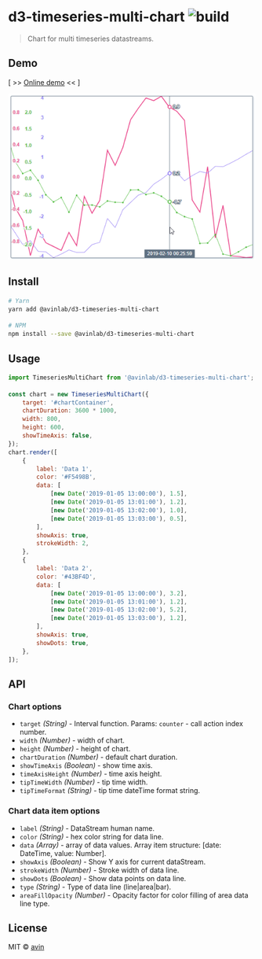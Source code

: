 # d3-timeseries-multi-chart ![build](https://travis-ci.org/avin/d3-timeseries-multi-chart.svg?branch=master)

> Chart for multi timeseries datastreams.

## Demo

[ >> [Online demo](https://avin.github.io/react-flash-change) << ]

[![Preview](./assets/preview.png)](https://avin.github.io/d3-timeseries-multi-chart)

## Install

```bash
# Yarn
yarn add @avinlab/d3-timeseries-multi-chart

# NPM
npm install --save @avinlab/d3-timeseries-multi-chart
```

## Usage

```js
import TimeseriesMultiChart from '@avinlab/d3-timeseries-multi-chart';

const chart = new TimeseriesMultiChart({
    target: '#chartContainer',
    chartDuration: 3600 * 1000,
    width: 800,
    height: 600,
    showTimeAxis: false,
});
chart.render([
    {
        label: 'Data 1',
        color: '#F5498B',
        data: [
            [new Date('2019-01-05 13:00:00'), 1.5],
            [new Date('2019-01-05 13:01:00'), 1.2],
            [new Date('2019-01-05 13:02:00'), 1.0],
            [new Date('2019-01-05 13:03:00'), 0.5],
        ],
        showAxis: true,
        strokeWidth: 2,
    },
    {
        label: 'Data 2',
        color: '#43BF4D',
        data: [
            [new Date('2019-01-05 13:00:00'), 3.2],
            [new Date('2019-01-05 13:01:00'), 1.2],
            [new Date('2019-01-05 13:02:00'), 5.2],
            [new Date('2019-01-05 13:03:00'), 1.2],
        ],
        showAxis: true,
        showDots: true,
    },
]);
```

## API

### Chart options

* `target` _(String)_ - Interval function. Params: `counter` - call action index number.
* `width` _(Number)_ - width of chart.
* `height` _(Number)_ - height of chart.
* `chartDuration` _(Number)_ - default chart duration.
* `showTimeAxis` _(Boolean)_ - show time axis.
* `timeAxisHeight` _(Number)_ - time axis height.
* `tipTimeWidth` _(Number)_ - tip time width.
* `tipTimeFormat` _(String)_ - tip time dateTime format string.

### Chart data item options

* `label` _(String)_ - DataStream human name.
* `color` _(String)_ - hex color string for data line.
* `data` _(Array)_ - array of data values. Array item structure: [date: DateTime, value: Number].
* `showAxis` _(Boolean)_ - Show Y axis for current dataStream.
* `strokeWidth` _(Number)_ - Stroke width of data line.
* `showDots` _(Boolean)_ - Show data points on data line.
* `type` _(String)_ - Type of data line (line|area|bar).
* `areaFillOpacity` _(Number)_ - Opacity factor for color filling of area data line type.

## License

MIT © [avin](https://github.com/avin)
